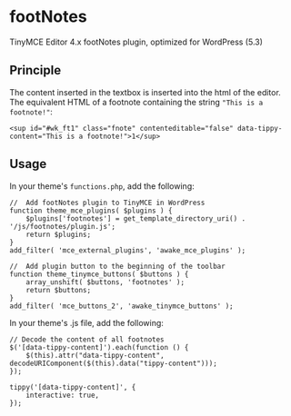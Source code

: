 # footNotes
TinyMCE Editor 4.x footNotes plugin, optimized for WordPress (5.3)

## Principle
The content inserted in the textbox is inserted into the html of the editor. The equivalent HTML of a footnote containing the string `"This is a footnote!"`:

````
<sup id="#wk_ft1" class="fnote" contenteditable="false" data-tippy-content="This is a footnote!">1</sup>
````

## Usage

In your theme's `functions.php`, add the following:
````
//  Add footNotes plugin to TinyMCE in WordPress
function theme_mce_plugins( $plugins ) {
    $plugins['footnotes'] = get_template_directory_uri() . '/js/footnotes/plugin.js';
    return $plugins;
}
add_filter( 'mce_external_plugins', 'awake_mce_plugins' );

//  Add plugin button to the beginning of the toolbar
function theme_tinymce_buttons( $buttons ) {
    array_unshift( $buttons, 'footnotes' );
    return $buttons;
}
add_filter( 'mce_buttons_2', 'awake_tinymce_buttons' );
````

In your theme's .js file, add the following:
````
// Decode the content of all footnotes
$('[data-tippy-content]').each(function () {
    $(this).attr("data-tippy-content", decodeURIComponent($(this).data("tippy-content")));
});

tippy('[data-tippy-content]', {
    interactive: true,
});
````

